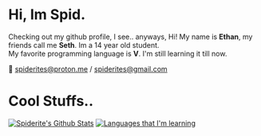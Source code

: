 # Hi, Im Spid. 
Checking out my github profile, I see..
anyways, Hi! My name is **Ethan**, my friends call me **Seth**. 
Im a 14 year old student.  
My favorite programming language is **V**. 
I'm still learning it till now.

📧 spiderites@proton.me / spiderites@gmail.com

# Cool Stuffs..
[![Spiderite's Github Stats](https://github-readme-stats.vercel.app/api?username=Spiderites)](https://github.com/anuraghazra/github-readme-stats&theme=merko)
[![Languages that I'm learning](https://github-readme-stats.vercel.app/api/top-langs/?username=Spiderites&layout=compact)](https://github.com/anuraghazra/github-readme-stats)
